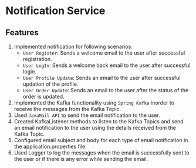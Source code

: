 # Notification Service

## Features
1. Implemented notification for following scenarios:
   - `User Register`: Sends a welcome email to the user after successful registration.
   - `User LogIn`: Sends a welcome back email to the user after successful login.
   - `User Profile Update`: Sends an email to the user after successful updation of the profile.
   - `User Order Update`: Sends an email to the user after the status of the order is updated.
2. Implemented the Kafka functionality using `Spring Kafka` inorder to receive the messages from the Kafka Topic.
3. Used `JavaMail API` to send the email notification to the user.
4. Created KafkaListener methods to listen to the Kafka Topics and send an email notification to the user using the details received from the Kafka Topic.
5. Configured email subject and body for each type of email notification in the application.properties file.
6. Used Logger to log the messages when the email is successfully sent to the user or if there is any error while sending the email.

